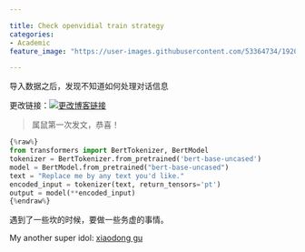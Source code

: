 ```yaml
---

title: Check openvidial train strategy
categories:
- Academic
feature_image: "https://user-images.githubusercontent.com/53364734/192078882-190b1b14-a1ee-4590-ac1f-56ac81ffeb56.png"

---
```

导入数据之后，发现不知道如何处理对话信息
<!-- more -->

更改链接：[![更改博客链接](https://user-images.githubusercontent.com/53364734/192180297-c1654533-eb5f-4bf9-aa9f-ab830208a5e3.png)](https://github.com/lizeyujack/lizeyujack.github.io/edit/main/_posts/2022-10-14-23.md)

> 属鼠第一次发文，恭喜！

```python
{%raw%}
from transformers import BertTokenizer, BertModel
tokenizer = BertTokenizer.from_pretrained('bert-base-uncased')
model = BertModel.from_pretrained("bert-base-uncased")
text = "Replace me by any text you'd like."
encoded_input = tokenizer(text, return_tensors='pt')
output = model(**encoded_input)
{%endraw%}
```
遇到了一些坎的时候，要做一些务虚的事情。

My another super idol: [xiaodong gu](https://guxd.github.io/#home)
